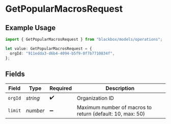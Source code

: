 # GetPopularMacrosRequest

## Example Usage

```typescript
import { GetPopularMacrosRequest } from "blackbox/models/operations";

let value: GetPopularMacrosRequest = {
  orgId: "911edda3-d6b4-4094-b5f9-0f7b7710834f",
};
```

## Fields

| Field                                                     | Type                                                      | Required                                                  | Description                                               |
| --------------------------------------------------------- | --------------------------------------------------------- | --------------------------------------------------------- | --------------------------------------------------------- |
| `orgId`                                                   | *string*                                                  | :heavy_check_mark:                                        | Organization ID                                           |
| `limit`                                                   | *number*                                                  | :heavy_minus_sign:                                        | Maximum number of macros to return (default: 10, max: 50) |